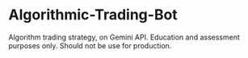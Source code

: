 # Algorithmic-Trading-Bot
Algorithm trading strategy, on Gemini API. Education and assessment purposes only. Should not be use for production.
